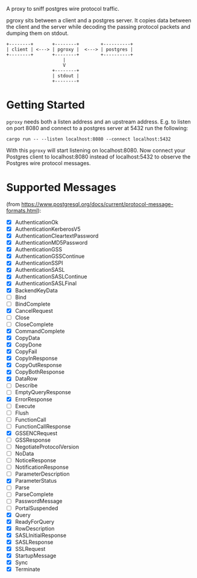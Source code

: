 A proxy to sniff postgres wire protocol traffic.

pgroxy sits between a client and a postgres server. It copies data between the client and the server while decoding the passing protocol packets and dumping them on stdout.

```
+--------+       +--------+        +----------+
| client | <---> | pgroxy |  <---> | postgres |
+--------+       +--------+        +----------+
                     |
                     V
                 +--------+
                 | stdout |
                 +--------+
```

# Getting Started

`pgroxy` needs both a listen address and an upstream address. E.g. to listen on
port 8080 and connect to a postgres server at 5432 run the following:

```
cargo run -- --listen localhost:8080 --connect localhost:5432
```

With this `pgroxy` will start listening on localhost:8080. Now connect your Postgres client to localhost:8080 instead of localhost:5432 to observe the Postgres wire protocol messages.

# Supported Messages

(from https://www.postgresql.org/docs/current/protocol-message-formats.html):

- [x] AuthenticationOk
- [x] AuthenticationKerberosV5
- [x] AuthenticationCleartextPassword
- [x] AuthenticationMD5Password
- [x] AuthenticationGSS
- [x] AuthenticationGSSContinue
- [x] AuthenticationSSPI
- [x] AuthenticationSASL
- [x] AuthenticationSASLContinue
- [x] AuthenticationSASLFinal
- [x] BackendKeyData
- [ ] Bind
- [ ] BindComplete
- [x] CancelRequest
- [ ] Close
- [ ] CloseComplete
- [x] CommandComplete
- [x] CopyData
- [x] CopyDone
- [x] CopyFail
- [x] CopyInResponse
- [x] CopyOutResponse
- [x] CopyBothResponse
- [x] DataRow
- [ ] Describe
- [ ] EmptyQueryResponse
- [x] ErrorResponse
- [ ] Execute
- [ ] Flush
- [ ] FunctionCall
- [ ] FunctionCallResponse
- [x] GSSENCRequest
- [ ] GSSResponse
- [ ] NegotiateProtocolVersion
- [ ] NoData
- [ ] NoticeResponse
- [ ] NotificationResponse
- [ ] ParameterDescription
- [x] ParameterStatus
- [ ] Parse
- [ ] ParseComplete
- [ ] PasswordMessage
- [ ] PortalSuspended
- [x] Query
- [x] ReadyForQuery
- [x] RowDescription
- [x] SASLInitialResponse
- [x] SASLResponse
- [x] SSLRequest
- [x] StartupMessage
- [x] Sync
- [x] Terminate
